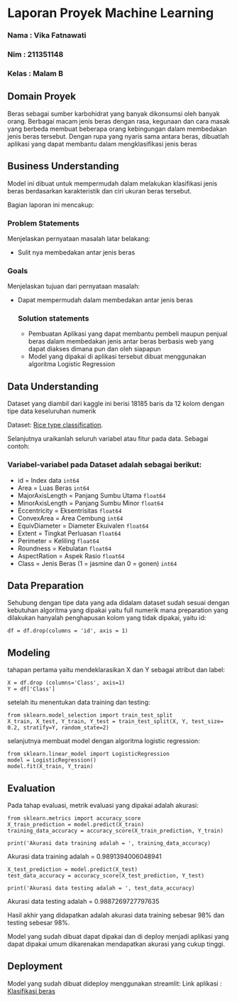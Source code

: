 # Laporan Proyek Machine Learning
### Nama : Vika Fatnawati
### Nim : 211351148
### Kelas : Malam B

## Domain Proyek

Beras sebagai sumber karbohidrat yang banyak dikonsumsi oleh banyak orang. Berbagai macam jenis beras dengan rasa, kegunaan dan cara masak yang berbeda membuat beberapa orang kebingungan dalam membedakan jenis beras tersebut. Dengan rupa yang nyaris sama antara beras, dibuatlah aplikasi yang dapat membantu dalam mengklasifikasi jenis beras

## Business Understanding

Model ini dibuat untuk mempermudah dalam melakukan klasifikasi jenis beras berdasarkan karakteristik dan ciri ukuran beras tersebut.

Bagian laporan ini mencakup:

### Problem Statements

Menjelaskan pernyataan masalah latar belakang:
- Sulit nya membedakan antar jenis beras

### Goals

Menjelaskan tujuan dari pernyataan masalah:
- Dapat mempermudah dalam membedakan antar jenis beras

    ### Solution statements
    - Pembuatan Aplikasi yang dapat membantu pembeli maupun penjual beras dalam membedakan jenis antar beras berbasis web yang dapat diakses dimana pun dan oleh siapapun
    - Model yang dipakai di aplikasi tersebut dibuat menggunakan algoritma Logistic Regression

## Data Understanding
Dataset yang diambil dari kaggle ini berisi 18185 baris da 12 kolom dengan tipe data keseluruhan numerik

Dataset: [Rice type classification](https://www.kaggle.com/datasets/mssmartypants/rice-type-classification/data).

Selanjutnya uraikanlah seluruh variabel atau fitur pada data. Sebagai contoh:  

### Variabel-variabel pada Dataset adalah sebagai berikut:
- id = Index data ```int64```
- Area = Luas Beras ```int64```
- MajorAxisLength = Panjang Sumbu Utama ```float64```
- MinorAxisLength = Panjang Sumbu Minor ```float64```
- Eccentricity = Eksentrisitas ```float64```
- ConvexArea = Area Cembung ```int64```
- EquivDiameter = Diameter Ekuivalen ```float64```
- Extent = Tingkat Perluasan ```float64```
- Perimeter = Keliling ```float64```
- Roundness = Kebulatan ```float64```
- AspectRation = Aspek Rasio ```float64```
- Class = Jenis Beras (1 = jasmine dan 0 = gonen) ```int64```

## Data Preparation
Sehubung dengan tipe data yang ada didalam dataset sudah sesuai dengan kebutuhan algoritma yang dipakai yaitu full numerik mana preparation yang dilakukan hanyalah penghapusan kolom yang tidak dipakai, yaitu id:
```
df = df.drop(columns = 'id', axis = 1)
```

## Modeling
tahapan pertama yaitu mendeklarasikan X dan Y sebagai atribut dan label:
```
X = df.drop (columns='Class', axis=1)
Y = df['Class']
```
setelah itu menentukan data training dan testing:
```
from sklearn.model_selection import train_test_split
X_train, X_test, Y_train, Y_test = train_test_split(X, Y, test_size= 0.2, stratify=Y, random_state=2)
```
selanjutnya membuat model dengan algoritma logistic regression:
```
from sklearn.linear_model import LogisticRegression
model = LogisticRegression()
model.fit(X_train, Y_train)
```

## Evaluation
Pada tahap evaluasi, metrik evaluasi yang dipakai adalah akurasi:
```
from sklearn.metrics import accuracy_score
X_train_prediction = model.predict(X_train)
training_data_accuracy = accuracy_score(X_train_prediction, Y_train)
```
```
print('Akurasi data training adalah = ', training_data_accuracy)
```
Akurasi data training adalah =  0.9891394006048941
```
X_test_prediction = model.predict(X_test)
test_data_accuracy = accuracy_score(X_test_prediction, Y_test)
```
```
print('Akurasi data testing adalah = ', test_data_accuracy)
```
Akurasi data testing adalah =  0.9887269727797635

Hasil akhir yang didapatkan adalah akurasi data training sebesar 98% dan testing sebesar 98%.

Model yang sudah dibuat dapat dipakai dan di deploy menjadi aplikasi yang dapat dipakai umum dikarenakan mendapatkan akurasi yang cukup tinggi.

## Deployment
Model yang sudah dibuat dideploy menggunakan streamlit:
Link aplikasi : [Klasifikasi beras](klasifikasi-beras-vika)

